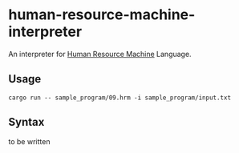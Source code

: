 # human-resource-machine-interpreter

An interpreter for [Human Resource Machine](https://store.steampowered.com/app/375820/Human_Resource_Machine/) Language.

## Usage

```
cargo run -- sample_program/09.hrm -i sample_program/input.txt 
```

## Syntax

to be written
